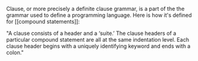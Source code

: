 Clause, or more precisely a definite clause grammar, is a part of the the grammar used to define a programming language. Here is how it's defined for [[compound statements]]:

"A clause consists of a header and a ‘suite.’ The clause headers of a particular compound statement are all at the same indentation level. Each clause header begins with a uniquely identifying keyword and ends with a colon."